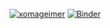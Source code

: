 [![xomageimer](https://circleci.com/gh/xomageimer/Homework1-practice-.svg?style=shield)](https://circleci.com/gh/xomageimer/Homework1-practice-) [![Binder](https://mybinder.org/badge_logo.svg)](https://mybinder.org/v2/gh/xomageimer/Homework1-practice-/master?filepath=HomeWork1.ipynb)